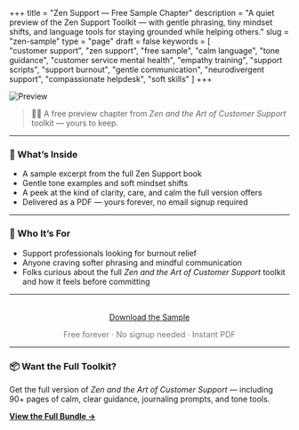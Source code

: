 +++
title = "Zen Support — Free Sample Chapter"
description = "A quiet preview of the Zen Support Toolkit — with gentle phrasing, tiny mindset shifts, and language tools for staying grounded while helping others."
slug = "zen-sample"
type = "page"
draft = false
keywords = [  
  "customer support", "zen support", "free sample", "calm language", "tone guidance",
  "customer service mental health", "empathy training", "support scripts", "support burnout",
  "gentle communication", "neurodivergent support", "compassionate helpdesk", "soft skills"
]
+++

![Preview](/images/zen-support-sample/zen-support-sample.png)

> 🧘‍♀️ A free preview chapter from *Zen and the Art of Customer Support* toolkit — yours to keep.

---

### 🌿 What’s Inside

- A sample excerpt from the full Zen Support book  
- Gentle tone examples and soft mindset shifts  
- A peek at the kind of clarity, care, and calm the full version offers  
- Delivered as a PDF — yours forever, no email signup required

---

### 💛 Who It’s For

- Support professionals looking for burnout relief  
- Anyone craving softer phrasing and mindful communication  
- Folks curious about the full *Zen and the Art of Customer Support* toolkit and how it feels before committing

---

<div style="text-align: center; margin-top: 2rem;">
  <a class="gumroad-button" href="https://steadyspace.gumroad.com/l/zen-sample">Download the Sample</a>
  <p style="font-size: 0.9rem; color: #777;">Free forever · No signup needed · Instant PDF</p>
</div>

---

### 📦 Want the Full Toolkit?

Get the full version of *Zen and the Art of Customer Support* — including 90+ pages of calm, clear guidance, journaling prompts, and tone tools.

[**View the Full Bundle →**](/zen-support)
